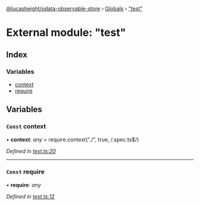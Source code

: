 [@lucasheight/odata-observable-store](../README.md) › [Globals](../globals.md) › ["test"](_test_.md)

# External module: "test"

## Index

### Variables

* [context](_test_.md#const-context)
* [require](_test_.md#const-require)

## Variables

### `Const` context

• **context**: *any* =  require.context("./", true, /\.spec\.ts$/)

*Defined in [test.ts:20](https://github.com/lucasheight/odata-observable-store/blob/de4f0a11/projects/odata-observable-store/src/test.ts#L20)*

___

### `Const` require

• **require**: *any*

*Defined in [test.ts:12](https://github.com/lucasheight/odata-observable-store/blob/de4f0a11/projects/odata-observable-store/src/test.ts#L12)*
